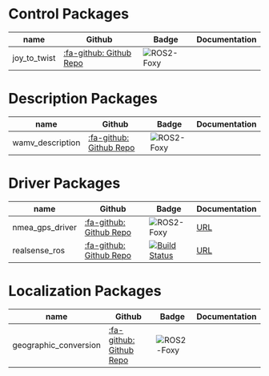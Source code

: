 # Control Packages

|  name  |  Github  |  Badge   | Documentation  |
| ---- | ---- | ---- | ---- |
|  joy_to_twist  | [:fa-github: Github Repo](https://github.com/OUXT-Polaris/joy_to_twist) |  ![ROS2-Foxy](https://github.com/OUXT-Polaris/joy_to_twist/workflows/ROS2-Foxy/badge.svg)  |    |


# Description Packages
|  name  |  Github  |  Badge   | Documentation  |
| ---- | ---- | ---- | ---- |
| wamv_description | [:fa-github: Github Repo](https://github.com/OUXT-Polaris/wamv_description) | ![ROS2-Foxy](https://github.com/OUXT-Polaris/wamv_description/workflows/ROS2-Foxy/badge.svg) |    |

# Driver Packages
|  name  |  Github  |  Badge   | Documentation  |
| ---- | ---- | ---- | ---- |
| nmea_gps_driver | [:fa-github: Github Repo](https://github.com/OUXT-Polaris/nmea_gps_driver) | ![ROS2-Foxy](https://github.com/OUXT-Polaris/nmea_gps_driver/workflows/ROS2-Foxy/badge.svg) | [URL](https://ouxt-polaris.github.io/nmea_gps_driver/) |
| realsense_ros | [:fa-github: Github Repo](https://github.com/IntelRealSense/realsense-ros.git) | [![Build Status](https://travis-ci.org/IntelRealSense/realsense-ros.svg?branch=foxy)](https://travis-ci.org/IntelRealSense/realsense-ros) | [URL](https://github.com/IntelRealSense/realsense-ros/blob/foxy/README.md) |

# Localization Packages
|  name  |  Github  |  Badge   | Documentation  |
| ---- | ---- | ---- | ---- |
| geographic_conversion | [:fa-github: Github Repo](https://github.com/OUXT-Polaris/geographic_conversion) | ![ROS2-Foxy](https://github.com/OUXT-Polaris/wamv_description/workflows/ROS2-Foxy/badge.svg) |    |